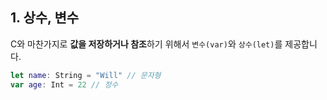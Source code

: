 ## 1. 상수, 변수

C와 마찬가지로 **값을 저장하거나 참조**하기 위해서 `변수(var)`와 `상수(let)`를 제공합니다.

```swift
let name: String = "Will" // 문자형
var age: Int = 22 // 정수
```